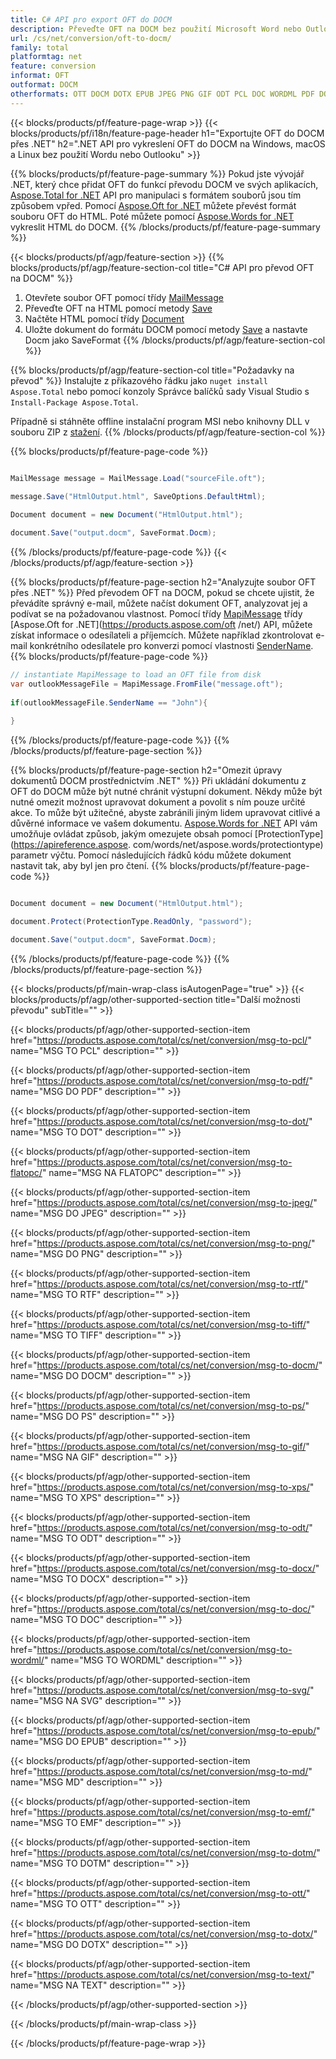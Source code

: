 ```yaml
---
title: C# API pro export OFT do DOCM
description: Převeďte OFT na DOCM bez použití Microsoft Word nebo Outlook na .NET
url: /cs/net/conversion/oft-to-docm/
family: total
platformtag: net
feature: conversion
informat: OFT
outformat: DOCM
otherformats: OTT DOCM DOTX EPUB JPEG PNG GIF ODT PCL DOC WORDML PDF DOCX XPS EMF TIFF SVG RTF DOT TEXT FLATOPC PS MD DOTM
---
```

{{< blocks/products/pf/feature-page-wrap >}}
{{< blocks/products/pf/i18n/feature-page-header h1="Exportujte OFT do DOCM přes .NET" h2=".NET API pro vykreslení OFT do DOCM na Windows, macOS a Linux bez použití Wordu nebo Outlooku" >}}

{{% blocks/products/pf/feature-page-summary %}}
Pokud jste vývojář .NET, který chce přidat OFT do funkcí převodu DOCM ve svých aplikacích, [Aspose.Total for .NET](https://products.aspose.com/total/net/) API pro manipulaci s formátem souborů jsou tím způsobem vpřed. Pomocí [Aspose.Oft for .NET](https://products.aspose.com/oft/net/) můžete převést formát souboru OFT do HTML. Poté můžete pomocí [Aspose.Words for .NET](https://products.aspose.com/words/net/) vykreslit HTML do DOCM.
{{% /blocks/products/pf/feature-page-summary  %}}

{{< blocks/products/pf/agp/feature-section >}}
{{% blocks/products/pf/agp/feature-section-col title="C# API pro převod OFT na DOCM" %}}
1. Otevřete soubor OFT pomocí třídy [MailMessage](https://apireference.aspose.com/oft/net/aspose.oft/mailmessage)
2. Převeďte OFT na HTML pomocí metody [Save](https://apireference.aspose.com/oft/net/aspose.oft.mailmessage/save/methods/3)
3. Načtěte HTML pomocí třídy [Document](https://apireference.aspose.com/words/net/aspose.words/document)
4. Uložte dokument do formátu DOCM pomocí metody [Save](https://apireference.aspose.com/words/net/aspose.words.document/save/methods/4) a nastavte Docm jako SaveFormat
{{% /blocks/products/pf/agp/feature-section-col %}}

{{% blocks/products/pf/agp/feature-section-col title="Požadavky na převod" %}}
Instalujte z příkazového řádku jako ```nuget install Aspose.Total``` nebo pomocí konzoly Správce balíčků sady Visual Studio s ```Install-Package Aspose.Total```.

Případně si stáhněte offline instalační program MSI nebo knihovny DLL v souboru ZIP z [stažení](https://downloads.aspose.com/total/net).
{{% /blocks/products/pf/agp/feature-section-col %}}

{{% blocks/products/pf/feature-page-code %}}

```cs

MailMessage message = MailMessage.Load("sourceFile.oft");
 
message.Save("HtmlOutput.html", SaveOptions.DefaultHtml);

Document document = new Document("HtmlOutput.html");

document.Save("output.docm", SaveFormat.Docm); 
```

{{% /blocks/products/pf/feature-page-code %}}
{{< /blocks/products/pf/agp/feature-section >}}

{{% blocks/products/pf/feature-page-section  h2="Analyzujte soubor OFT přes .NET" %}}
Před převodem OFT na DOCM, pokud se chcete ujistit, že převádíte správný e-mail, můžete načíst dokument OFT, analyzovat jej a podívat se na požadovanou vlastnost. Pomocí třídy [MapiMessage](https://apireference.aspose.com/oft/net/aspose.oft.mapi/mapimessage) třídy [Aspose.Oft for .NET](https://products.aspose.com/oft /net/) API, můžete získat informace o odesílateli a příjemcích. Můžete například zkontrolovat e-mail konkrétního odesílatele pro konverzi pomocí vlastnosti [SenderName](https://apireference.aspose.com/oft/net/aspose.oft.mapi/mapimessage/properties/sendername).  
{{% blocks/products/pf/feature-page-code %}}

```cs
// instantiate MapiMessage to load an OFT file from disk
var outlookMessageFile = MapiMessage.FromFile("message.oft");
 
if(outlookMessageFile.SenderName == "John"){
    
}
```

{{% /blocks/products/pf/feature-page-code  %}}
{{% /blocks/products/pf/feature-page-section %}}

{{% blocks/products/pf/feature-page-section  h2="Omezit úpravy dokumentů DOCM prostřednictvím .NET" %}}
Při ukládání dokumentu z OFT do DOCM může být nutné chránit výstupní dokument. Někdy může být nutné omezit možnost upravovat dokument a povolit s ním pouze určité akce. To může být užitečné, abyste zabránili jiným lidem upravovat citlivé a důvěrné informace ve vašem dokumentu. [Aspose.Words for .NET](https://products.aspose.com/words/net/) API vám umožňuje ovládat způsob, jakým omezujete obsah pomocí [ProtectionType](https://apireference.aspose. com/words/net/aspose.words/protectiontype) parametr výčtu. Pomocí následujících řádků kódu můžete dokument nastavit tak, aby byl jen pro čtení. 
{{% blocks/products/pf/feature-page-code %}}

```cs

Document document = new Document("HtmlOutput.html");

document.Protect(ProtectionType.ReadOnly, "password");

document.Save("output.docm", SaveFormat.Docm);  
```

{{% /blocks/products/pf/feature-page-code  %}}
{{% /blocks/products/pf/feature-page-section %}}

{{< blocks/products/pf/main-wrap-class isAutogenPage="true" >}}
{{< blocks/products/pf/agp/other-supported-section title="Další možnosti převodu" subTitle="" >}}

{{< blocks/products/pf/agp/other-supported-section-item href="https://products.aspose.com/total/cs/net/conversion/msg-to-pcl/" name="MSG TO PCL" description="" >}}

{{< blocks/products/pf/agp/other-supported-section-item href="https://products.aspose.com/total/cs/net/conversion/msg-to-pdf/" name="MSG DO PDF" description="" >}}

{{< blocks/products/pf/agp/other-supported-section-item href="https://products.aspose.com/total/cs/net/conversion/msg-to-dot/" name="MSG TO DOT" description="" >}}

{{< blocks/products/pf/agp/other-supported-section-item href="https://products.aspose.com/total/cs/net/conversion/msg-to-flatopc/" name="MSG NA FLATOPC" description="" >}}

{{< blocks/products/pf/agp/other-supported-section-item href="https://products.aspose.com/total/cs/net/conversion/msg-to-jpeg/" name="MSG DO JPEG" description="" >}}

{{< blocks/products/pf/agp/other-supported-section-item href="https://products.aspose.com/total/cs/net/conversion/msg-to-png/" name="MSG DO PNG" description="" >}}

{{< blocks/products/pf/agp/other-supported-section-item href="https://products.aspose.com/total/cs/net/conversion/msg-to-rtf/" name="MSG TO RTF" description="" >}}

{{< blocks/products/pf/agp/other-supported-section-item href="https://products.aspose.com/total/cs/net/conversion/msg-to-tiff/" name="MSG TO TIFF" description="" >}}

{{< blocks/products/pf/agp/other-supported-section-item href="https://products.aspose.com/total/cs/net/conversion/msg-to-docm/" name="MSG DO DOCM" description="" >}}

{{< blocks/products/pf/agp/other-supported-section-item href="https://products.aspose.com/total/cs/net/conversion/msg-to-ps/" name="MSG DO PS" description="" >}}

{{< blocks/products/pf/agp/other-supported-section-item href="https://products.aspose.com/total/cs/net/conversion/msg-to-gif/" name="MSG NA GIF" description="" >}}

{{< blocks/products/pf/agp/other-supported-section-item href="https://products.aspose.com/total/cs/net/conversion/msg-to-xps/" name="MSG TO XPS" description="" >}}

{{< blocks/products/pf/agp/other-supported-section-item href="https://products.aspose.com/total/cs/net/conversion/msg-to-odt/" name="MSG TO ODT" description="" >}}

{{< blocks/products/pf/agp/other-supported-section-item href="https://products.aspose.com/total/cs/net/conversion/msg-to-docx/" name="MSG TO DOCX" description="" >}}

{{< blocks/products/pf/agp/other-supported-section-item href="https://products.aspose.com/total/cs/net/conversion/msg-to-doc/" name="MSG TO DOC" description="" >}}

{{< blocks/products/pf/agp/other-supported-section-item href="https://products.aspose.com/total/cs/net/conversion/msg-to-wordml/" name="MSG TO WORDML" description="" >}}

{{< blocks/products/pf/agp/other-supported-section-item href="https://products.aspose.com/total/cs/net/conversion/msg-to-svg/" name="MSG NA SVG" description="" >}}

{{< blocks/products/pf/agp/other-supported-section-item href="https://products.aspose.com/total/cs/net/conversion/msg-to-epub/" name="MSG DO EPUB" description="" >}}

{{< blocks/products/pf/agp/other-supported-section-item href="https://products.aspose.com/total/cs/net/conversion/msg-to-md/" name="MSG MD" description="" >}}

{{< blocks/products/pf/agp/other-supported-section-item href="https://products.aspose.com/total/cs/net/conversion/msg-to-emf/" name="MSG TO EMF" description="" >}}

{{< blocks/products/pf/agp/other-supported-section-item href="https://products.aspose.com/total/cs/net/conversion/msg-to-dotm/" name="MSG TO DOTM" description="" >}}

{{< blocks/products/pf/agp/other-supported-section-item href="https://products.aspose.com/total/cs/net/conversion/msg-to-ott/" name="MSG TO OTT" description="" >}}

{{< blocks/products/pf/agp/other-supported-section-item href="https://products.aspose.com/total/cs/net/conversion/msg-to-dotx/" name="MSG DO DOTX" description="" >}}

{{< blocks/products/pf/agp/other-supported-section-item href="https://products.aspose.com/total/cs/net/conversion/msg-to-text/" name="MSG NA TEXT" description="" >}}



{{< /blocks/products/pf/agp/other-supported-section >}}

{{< /blocks/products/pf/main-wrap-class >}}

{{< /blocks/products/pf/feature-page-wrap >}}